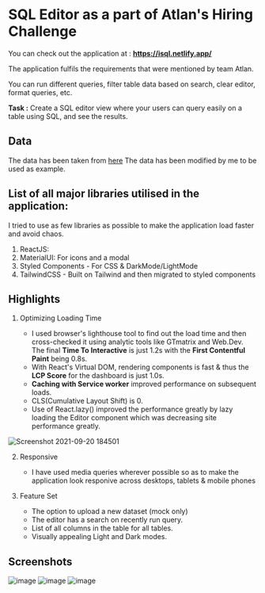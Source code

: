 # SQL Editor as a part of Atlan's Hiring Challenge

You can check out the application at : **https://isql.netlify.app/**

The application fulfils the requirements that were mentioned by team Atlan.

You can run different queries, filter table data based on search, clear editor, format queries, etc.

**Task :** Create a SQL editor view where your users can query easily on a table using SQL, and see the results.

## Data

The data has been taken from [here](https://github.com/graphql-compose/graphql-compose-examples/tree/master/examples/northwind/data/csv)
The data has been modified by me to be used as example.

## List of all major libraries utilised in the application:

I tried to use as few libraries as possible to make the application load faster and avoid chaos.

1. ReactJS:
2. MaterialUI: For icons and a modal
3. Styled Components - For CSS & DarkMode/LightMode
4. TailwindCSS - Built on Tailwind and then migrated to styled components 
## Highlights

1. Optimizing Loading Time

   - I used browser's lighthouse tool to find out the load time and then cross-checked it using analytic tools like GTmatrix and Web.Dev. The final **Time To Interactive** is just 1.2s with the **First Contentful Paint** being 0.8s.
   - With React's Virtual DOM, rendering components is fast & thus the **LCP Score** for the dashboard is just 1.0s.
   - **Caching with Service worker** improved performance on subsequent loads.
   - CLS(Cumulative Layout Shift) is 0.
   - Use of React.lazy() improved the performance greatly by lazy loading the Editor component which was decreasing site performance greatly.

![Screenshot 2021-09-20 184501](https://user-images.githubusercontent.com/43791878/134008831-6121b47a-d293-4d24-9b63-96c357088320.png)

2. Responsive

   - I have used media queries wherever possible so as to make the application look responive across desktops, tablets & mobile phones

3. Feature Set
   - The option to upload a new dataset (mock only)
   - The editor has a search on recently run query.
   - List of all columns in the table for all tables.
   - Visually appealing Light and Dark modes.

## Screenshots

![image](https://user-images.githubusercontent.com/43791878/134009191-4c829d5e-cb04-4e71-a563-36a015246604.png)
![image](https://user-images.githubusercontent.com/43791878/134009237-59650b26-ec7e-4b61-9042-93a75058bc69.png)
![image](https://user-images.githubusercontent.com/43791878/134009407-704e94fb-2be0-45bf-9d85-a2c5e8653a86.png)
